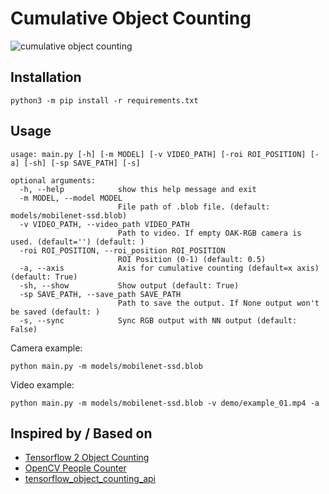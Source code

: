 # Cumulative Object Counting

![cumulative object counting](https://raw.githubusercontent.com/TannerGilbert/Tensorflow-2-Object-Counting/master/doc/cumulative_object_counting.PNG)

## Installation

```
python3 -m pip install -r requirements.txt
```

## Usage

```
usage: main.py [-h] [-m MODEL] [-v VIDEO_PATH] [-roi ROI_POSITION] [-a] [-sh] [-sp SAVE_PATH] [-s]

optional arguments:
  -h, --help            show this help message and exit
  -m MODEL, --model MODEL
                        File path of .blob file. (default: models/mobilenet-ssd.blob)
  -v VIDEO_PATH, --video_path VIDEO_PATH
                        Path to video. If empty OAK-RGB camera is used. (default='') (default: )
  -roi ROI_POSITION, --roi_position ROI_POSITION
                        ROI Position (0-1) (default: 0.5)
  -a, --axis            Axis for cumulative counting (default=x axis) (default: True)
  -sh, --show           Show output (default: True)
  -sp SAVE_PATH, --save_path SAVE_PATH
                        Path to save the output. If None output won't be saved (default: )
  -s, --sync            Sync RGB output with NN output (default: False)
```

Camera example:
```
python main.py -m models/mobilenet-ssd.blob
```

Video example:
```
python main.py -m models/mobilenet-ssd.blob -v demo/example_01.mp4 -a
```

## Inspired by / Based on
* [Tensorflow 2 Object Counting](https://github.com/TannerGilbert/Tensorflow-2-Object-Counting)
* [OpenCV People Counter](https://www.pyimagesearch.com/2018/08/13/opencv-people-counter/) 
* [tensorflow_object_counting_api](https://github.com/ahmetozlu/tensorflow_object_counting_api)